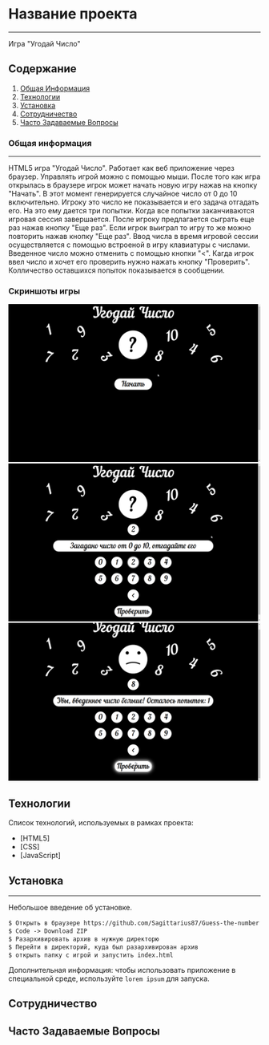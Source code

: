 # Название проекта
***
Игра "Угодай Число"
## Содержание
1. [Общая Информация](#general-info)
2. [Технологии](#technologies)
3. [Установка](#installation)
4. [Сотрудничество](#collaboration)
5. [Часто Задаваемые Вопросы](#faqs)
### Общая информация
***
HTML5 игра "Угодай Число". Работает как веб приложение через браузер. Управлять игрой можно с помощью мыши. После того как игра открылась в браузере игрок может начать новую игру нажав на кнопку "Начать". В этот момент генерируется случайное число от 0 до 10 включительно. Игроку это число не показывается и его задача отгадать его. На это ему дается три попытки. Когда все попытки заканчиваются игровая сессия завершается. После игроку предлагается сыграть еще раз нажав кнопку "Еще раз". Если игрок выиграл то игру то же можно повторить нажав кнопку "Еще раз". Ввод числа в время игровой сессии осуществляется с помощью встроеной в игру клавиатуры с числами. Введенное число можно отменить с помощью кнопки "<". Кагда игрок ввел число и хочет его проверить нужно нажать кнопку "Проверить". Колличество оставшихся попыток показывается в сообщении.
### Скриншоты игры
![Screenshot 1](screenshot\Screenshot_2023-11-13_22-04-49.png)
![Screenshot 2](screenshot\Screenshot_2023-11-13_22-04-54.png)
![Screenshot 3](screenshot\Screenshot_2023-11-13_22-05-12.png)
## Технологии
Список технологий, используемых в рамках проекта:
* [HTML5]
* [CSS]
* [JavaScript]
## Установка
***
Небольшое введение об установке.
```
$ Открыть в браузере https://github.com/Sagittarius87/Guess-the-number
$ Code -> Download ZIP
$ Разархивировать архив в нужную директорю 
$ Перейти в директорий, куда был разархивирован архив
$ открыть папку с игрой и запустить index.html
```
Дополнительная информация: чтобы использовать приложение в специальной среде, используйте ```lorem ipsum``` для запуска.
## Сотрудничество
## Часто Задаваемые Вопросы
